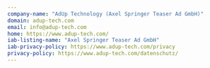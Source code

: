 ```yaml
---
company-name: "AdUp Technology (Axel Springer Teaser Ad GmbH)"
domain: adup-tech.com
email: info@adup-tech.com
home: https://www.adup-tech.com/
iab-listing-name: "Axel Springer Teaser Ad GmbH"
iab-privacy-policy: https://www.adup-tech.com/privacy
privacy-policy: https://www.adup-tech.com/datenschutz/
---
```




